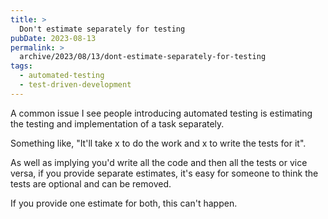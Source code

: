 ```yaml
---
title: >
  Don't estimate separately for testing
pubDate: 2023-08-13
permalink: >
  archive/2023/08/13/dont-estimate-separately-for-testing
tags:
  - automated-testing
  - test-driven-development
---
```


A common issue I see people introducing automated testing is estimating the testing and implementation of a task separately. 

Something like, "It'll take x to do the work and x to write the tests for it".

As well as implying you'd write all the code and then all the tests or vice versa, if you provide separate estimates, it's easy for someone to think the tests are optional and can be removed.

If you provide one estimate for both, this can't happen.
